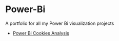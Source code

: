 # Power-Bi
A portfolio for all my Power Bi visualization projects 

- [Power Bi Cookies Analysis](https://github.com/cheffffff/Power-BI-Cookies-)
